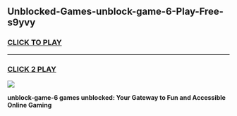 
## Unblocked-Games-unblock-game-6-Play-Free-s9yvy
<h3>
<a href="https://premium76.site?title=unblock-game-6&ref=18A">CLICK TO PLAY</a></h3>
<hr>

<h3>
<a href="https://premium76.site?title=unblock-game-6&ref=18A">CLICK 2 PLAY</a>
  
</h3>

<a href="https://premium76.site?title=unblock-game-6&ref=18A"><img src="https://clearcache.store/games.png"></a>


**unblock-game-6 games unblocked: Your Gateway to Fun and Accessible Online Gaming**

